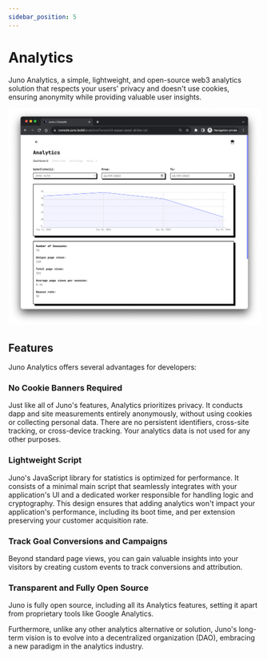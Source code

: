 ```yaml
---
sidebar_position: 5
---
```


# Analytics

Juno Analytics, a simple, lightweight, and open-source web3 analytics solution that respects your users' privacy and doesn't use cookies, ensuring anonymity while providing valuable user insights.

![Juno's Analytics screenshot](../img/analytics.webp)

## Features

Juno Analytics offers several advantages for developers:

### No Cookie Banners Required

Just like all of Juno's features, Analytics prioritizes privacy. It conducts dapp and site measurements entirely anonymously, without using cookies or collecting personal data. There are no persistent identifiers, cross-site tracking, or cross-device tracking. Your analytics data is not used for any other purposes.

### Lightweight Script

Juno's JavaScript library for statistics is optimized for performance. It consists of a minimal main script that seamlessly integrates with your application's UI and a dedicated worker responsible for handling logic and cryptography. This design ensures that adding analytics won't impact your application's performance, including its boot time, and per extension preserving your customer acquisition rate.

### Track Goal Conversions and Campaigns

Beyond standard page views, you can gain valuable insights into your visitors by creating custom events to track conversions and attribution.

### Transparent and Fully Open Source

Juno is fully open source, including all its Analytics features, setting it apart from proprietary tools like Google Analytics.

Furthermore, unlike any other analytics alternative or solution, Juno's long-term vision is to evolve into a decentralized organization (DAO), embracing a new paradigm in the analytics industry.
